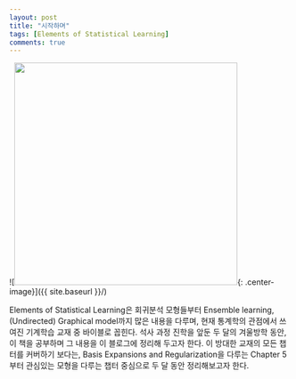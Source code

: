 ```yaml
---
layout: post
title: "시작하며"
tags: [Elements of Statistical Learning]
comments: true
---
```


![<img src="{{ site.baseurl }}/images/ESL.PNG" style="width: 400px;"/>{: .center-image}]({{ site.baseurl }}/)

Elements of Statistical Learning은 회귀분석 모형들부터 Ensemble learning, (Undirected) Graphical model까지 많은 내용을 다루며, 현재 통계학의 관점에서 쓰여진 기계학습 교재 중 바이블로 꼽힌다. 석사 과정 진학을 앞둔 두 달의 겨울방학 동안, 이 책을 공부하며 그 내용을 이 블로그에 정리해 두고자 한다. 이 방대한 교재의 모든 챕터를 커버하기 보다는, Basis Expansions and Regularization을 다루는 Chapter 5부터 관심있는 모형을 다루는 챕터 중심으로 두 달 동안 정리해보고자 한다.

